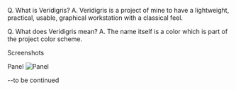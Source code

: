Q. What is Veridigris?
A. Veridigris is a project of mine to have a lightweight, practical, usable, graphical workstation with a classical feel.

Q. What does Veridigris mean?
A. The name itself is a color which is part of the project color scheme.

Screenshots

Panel
![Panel](https://github.com/orlandordiaz/veridigris/raw/master/panel.png)
 
--to be continued
